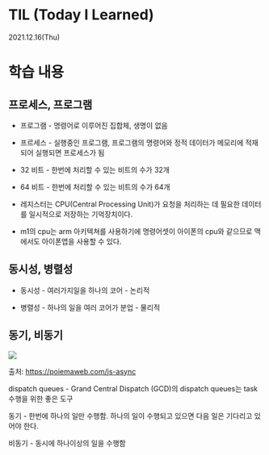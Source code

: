 # TIL (Today I Learned)

2021.12.16(Thu)

# 학습 내용

## 프로세스, 프로그램

- 프로그램 - 명령어로 이루어진 집합체, 생명이 없음

- 프르세스 - 실행중인 프로그램, 프로그램의 명령어와 정적 데이터가 메모리에 적재되어 실행되면 프로세스가 됨

- 32 비트 - 한번에 처리할 수 있는 비트의 수가 32개

- 64 비트 - 한번에 처리할 수 있는 비트의 수가 64개

- 레지스터는 CPU(Central Processing Unit)가 요청을 처리하는 데 필요한 데이터를 일시적으로 저장하는 기억장치이다.

- m1의 cpu는 arm 아키텍쳐를 사용하기에 명령어셋이 아이폰의 cpu와 같으므로 맥에서도 아이폰앱을 사용할 수 있다.

## 동시성, 병렬성

- 동시성 -  여러가지일을 하나의 코어 - 논리적

- 병렬성 - 하나의 일을 여러 코어가 분업 - 물리적

##  동기, 비동기

![](https://images.velog.io/images/yim2627/post/14a810ec-7784-4bcf-8c46-f9c2c3afbb24/image.png)

출처: https://poiemaweb.com/js-async

dispatch queues - Grand Central Dispatch (GCD)의 dispatch queues는 task 수행을 위한 좋은 도구

동기 - 한번에 하나의 일만 수행함. 하나의 일이 수행되고 있으면 다음 일은 기다리고 있어야 한다.

비동기 - 동시에 하나이상의 일을 수행함
